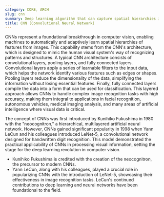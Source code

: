```yaml
---
category: CORE, ARCH
slug: cnn
summary: Deep learning algorithm that can capture spatial hierarchies in data, particularly useful for image and video recognition tasks.
title: CNN (Convolutional Neural Network)
---
```


CNNs represent a foundational breakthrough in computer vision, enabling machines to automatically and adaptively learn spatial hierarchies of features from images. This capability stems from the CNN's architecture, which is designed to mimic the human visual system's way of recognizing patterns and structures. A typical CNN architecture consists of convolutional layers, pooling layers, and fully connected layers. Convolutional layers apply a series of learnable filters to the input data, which helps the network identify various features such as edges or shapes. Pooling layers reduce the dimensionality of the data, simplifying the information without losing essential features. Finally, fully connected layers compile the data into a form that can be used for classification. This layered approach allows CNNs to handle complex image recognition tasks with high accuracy, making them integral to applications in facial recognition, autonomous vehicles, medical imaging analysis, and many areas of artificial intelligence where visual data is critical.

The concept of CNNs was first introduced by Kunihiko Fukushima in 1980 with the "neocognitron," a hierarchical, multilayered artificial neural network. However, CNNs gained significant popularity in 1998 when Yann LeCun and his colleagues introduced LeNet-5, a convolutional network designed for handwritten digit recognition. This model demonstrated the practical applicability of CNNs in processing visual information, setting the stage for the deep learning revolution in computer vision.

- Kunihiko Fukushima is credited with the creation of the neocognitron, the precursor to modern CNNs.
- Yann LeCun, along with his colleagues, played a crucial role in popularizing CNNs with the introduction of LeNet-5, showcasing their effectiveness in image recognition tasks. LeCun's continued contributions to deep learning and neural networks have been foundational to the field.